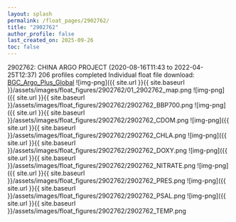 ```yaml
---
layout: splash
permalink: /float_pages/2902762/
title: "2902762"
author_profile: false
last_created_on: 2025-09-26
toc: false
---
```

 
2902762: CHINA ARGO PROJECT (2020-08-16T11:43 to 2022-04-25T12:37)
206 profiles completed
Individual float file download: [BGC_Argo_Plus_Global](https://ftp.soest.hawaii.edu/bgc_argo_plus/Individual_Floats/outliers_removed/2902762_Sprof_processed.nc)
![img-png]({{ site.url }}{{ site.baseurl }}/assets/images/float_figures/2902762/01_2902762_map.png
![img-png]({{ site.url }}{{ site.baseurl }}/assets/images/float_figures/2902762/2902762_BBP700.png
![img-png]({{ site.url }}{{ site.baseurl }}/assets/images/float_figures/2902762/2902762_CDOM.png
![img-png]({{ site.url }}{{ site.baseurl }}/assets/images/float_figures/2902762/2902762_CHLA.png
![img-png]({{ site.url }}{{ site.baseurl }}/assets/images/float_figures/2902762/2902762_DOXY.png
![img-png]({{ site.url }}{{ site.baseurl }}/assets/images/float_figures/2902762/2902762_NITRATE.png
![img-png]({{ site.url }}{{ site.baseurl }}/assets/images/float_figures/2902762/2902762_PRES.png
![img-png]({{ site.url }}{{ site.baseurl }}/assets/images/float_figures/2902762/2902762_PSAL.png
![img-png]({{ site.url }}{{ site.baseurl }}/assets/images/float_figures/2902762/2902762_TEMP.png

